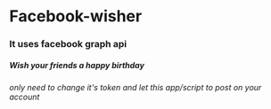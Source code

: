 # Facebook-wisher
### It uses facebook graph api
##### Wish your friends a happy birthday 
###### only need to change it's token and let this app/script to post on your account
